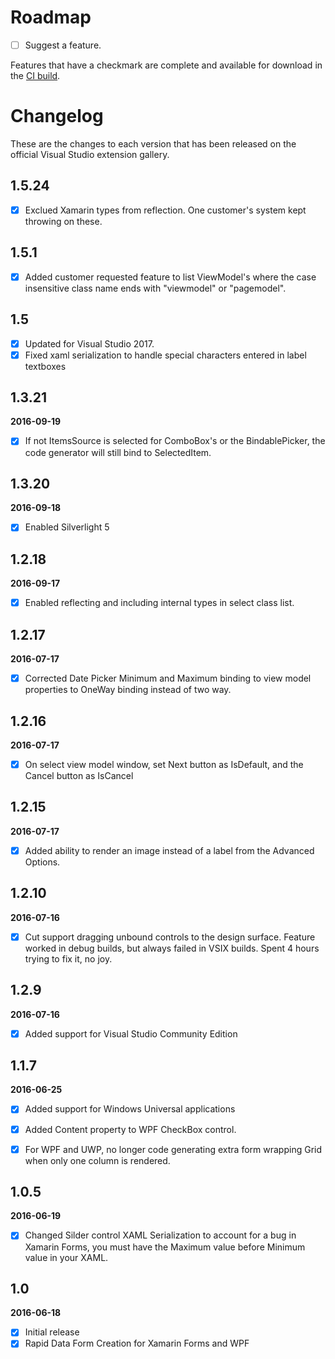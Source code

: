 # Roadmap

- [ ] Suggest a feature.

Features that have a checkmark are complete and available for
download in the
[CI build](http://vsixgallery.com/extension/d01c1624-8838-4097-bf77-f52d73fc7a1f/).

# Changelog

These are the changes to each version that has been released on the official Visual Studio extension gallery.

## 1.5.24

- [x] Exclued Xamarin types from reflection.  One customer's system kept throwing on these.


## 1.5.1

- [x] Added customer requested feature to list ViewModel's where the case insensitive class name ends with "viewmodel" or "pagemodel".

## 1.5

- [x] Updated for Visual Studio 2017.
- [x] Fixed xaml serialization to handle special characters entered in label textboxes

## 1.3.21

**2016-09-19**

- [x] If not ItemsSource is selected for ComboBox's or the BindablePicker, the code generator will still bind to SelectedItem.

## 1.3.20

**2016-09-18**

- [x] Enabled Silverlight 5


## 1.2.18

**2016-09-17**

- [x] Enabled reflecting and including internal types in select class list.


## 1.2.17

**2016-07-17**

- [x] Corrected Date Picker Minimum and Maximum binding to view model properties to OneWay binding instead of two way.


## 1.2.16

**2016-07-17**

- [x] On select view model window, set Next button as IsDefault, and the Cancel button as IsCancel


## 1.2.15

**2016-07-17**

- [x] Added ability to render an image instead of a label from the Advanced Options.


## 1.2.10

**2016-07-16**

- [x] Cut support dragging unbound controls to the design surface.  Feature worked in debug builds, but always failed in VSIX builds.  Spent 4 hours trying to fix it, no joy.


## 1.2.9

**2016-07-16**

- [x] Added support for Visual Studio Community Edition


## 1.1.7

**2016-06-25**

- [x] Added support for Windows Universal applications
- [x] Added Content property to WPF CheckBox control.
- [x] For WPF and UWP, no longer code generating extra form wrapping Grid when only one column is rendered.


## 1.0.5

**2016-06-19**

- [x] Changed Silder control XAML Serialization to account for a bug in Xamarin Forms, you must have the Maximum value before Minimum value in your XAML.

## 1.0

**2016-06-18**

- [x] Initial release
- [x] Rapid Data Form Creation for Xamarin Forms and WPF
